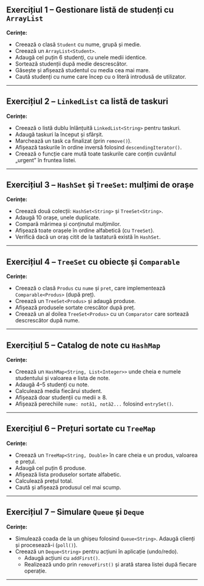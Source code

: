 
## Exercițiul 1 – Gestionare listă de studenți cu `ArrayList`

**Cerințe:**
- Creează o clasă `Student` cu nume, grupă și medie.
- Creează un `ArrayList<Student>`.
- Adaugă cel puțin 6 studenți, cu unele medii identice.
- Sortează studenții după medie descrescător.
- Găsește și afișează studentul cu media cea mai mare.
- Caută studenți cu nume care încep cu o literă introdusă de utilizator.

---

## Exercițiul 2 – `LinkedList` ca listă de taskuri

**Cerințe:**
- Creează o listă dublu înlănțuită `LinkedList<String>` pentru taskuri.
- Adaugă taskuri la început și sfârșit.
- Marchează un task ca finalizat (prin `remove()`).
- Afișează taskurile în ordine inversă folosind `descendingIterator()`.
- Creează o funcție care mută toate taskurile care conțin cuvântul „urgent” în fruntea listei.

---

## Exercițiul 3 – `HashSet` și `TreeSet`: mulțimi de orașe

**Cerințe:**
- Creează două colecții: `HashSet<String>` și `TreeSet<String>`.
- Adaugă 10 orașe, unele duplicate.
- Compară mărimea și conținutul mulțimilor.
- Afișează toate orașele în ordine alfabetică (cu `TreeSet`).
- Verifică dacă un oraș citit de la tastatură există în `HashSet`.

---

## Exercițiul 4 – `TreeSet` cu obiecte și `Comparable`

**Cerințe:**
- Creează o clasă `Produs` cu `nume` și `pret`, care implementează `Comparable<Produs>` (după preț).
- Creează un `TreeSet<Produs>` și adaugă produse.
- Afișează produsele sortate crescător după preț.
- Creează un al doilea `TreeSet<Produs>` cu un `Comparator` care sortează descrescător după nume.

---

## Exercițiul 5 – Catalog de note cu `HashMap`

**Cerințe:**
- Creează un `HashMap<String, List<Integer>>` unde cheia e numele studentului și valoarea e lista de note.
- Adaugă 4–5 studenți cu note.
- Calculează media fiecărui student.
- Afișează doar studenții cu medii ≥ 8.
- Afișează perechiile `nume: notă1, notă2...` folosind `entrySet()`.

---

## Exercițiul 6 – Prețuri sortate cu `TreeMap`

**Cerințe:**
- Creează un `TreeMap<String, Double>` în care cheia e un produs, valoarea e prețul.
- Adaugă cel puțin 6 produse.
- Afișează lista produselor sortate alfabetic.
- Calculează prețul total.
- Caută și afișează produsul cel mai scump.

---

## Exercițiul 7 – Simulare `Queue` și `Deque`

**Cerințe:**
- Simulează coada de la un ghișeu folosind `Queue<String>`. Adaugă clienți și procesează-i (`poll()`).
- Creează un `Deque<String>` pentru acțiuni în aplicație (undo/redo).
  - Adaugă acțiuni cu `addFirst()`.
  - Realizează undo prin `removeFirst()` și arată starea listei după fiecare operație.

---